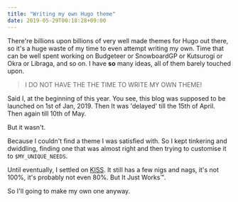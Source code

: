```yaml
---
title: "Writing my own Hugo theme"
date: 2019-05-29T00:18:28+09:00
---
```


There're billions upon billions of very well made themes for Hugo out there, so it's a huge waste of my time to even attempt writing my own. Time that can be well spent working on Budgeteer or SnowboardGP or Kutsurogi or Okra or Libraga, and so on. I have **so** many ideas, all of them barely touched upon.

> I DO NOT HAVE THE THE TIME TO WRITE MY OWN THEME!

Said I, at the beginning of this year. You see, this blog was supposed to be launched on 1st of Jan, 2019. Then It was 'delayed' till the 15th of April. Then again till 10th of May.

But it wasn't.

Because I couldn't find a theme I was satisfied with. So I kept tinkering and dwiddling, finding one that was almost right and then trying to customise it to `$MY_UNIQUE_NEEDS`.

Until eventually, I settled on [KISS](https://github.com/ribice/kiss). It still has a few nigs and nags, it's not 100%, it's probably not even 80%. But It Just Works™.

So I'll going to make my own one anyway.
